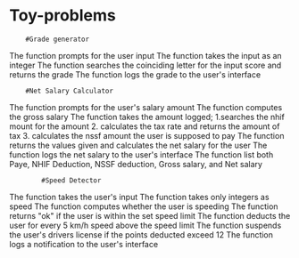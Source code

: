 # Toy-problems


        #Grade generator
        
 The function prompts for the user input
 The function takes the input as an integer
 The function searches the coinciding letter for the input score and returns the grade
 The function logs the grade to the user's interface


        #Net Salary Calculator

The function prompts for the user's salary amount
The function computes the gross salary 
The function takes the amount logged; 
    1.searches the nhif mount for the amount
    2. calculates the tax rate and returns the amount of tax
    3. calculates the nssf amount the user is supposed to pay
The function returns the values given and calculates the net salary for the user
The function logs the net salary to the user's interface
The function list both Paye, NHIF Deduction, NSSF deduction, Gross salary, and Net salary



            #Speed Detector


The function takes the user's input 
The function takes only integers as speed
The function computes whether the user is speeding
The function returns "ok" if the user is within the set speed limit
The function deducts the user for every 5 km/h speed above the speed limit
The function suspends the user's drivers license if the points deducted exceed 12
The function logs a notification to the user's interface 
